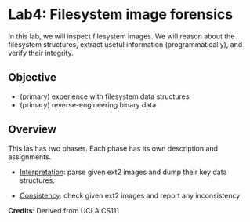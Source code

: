 # Lab4: Filesystem image forensics

In this lab, we will inspect filesystem images. We will reason about the filesystem structures, extract useful information (programmatically), and verify their integrity. 

## Objective

* (primary) experience with filesystem data structures
* (primary) reverse-engineering binary data 

## Overview

This las has two phases. Each phase has its own description and assignments. 

* [Interpretation](interpretation.md): parse given ext2 images and dump their key data structures.

* [Consistency](consistency.md): check given ext2 images and report any inconsistency 

  

**Credits**: Derived from UCLA CS111



